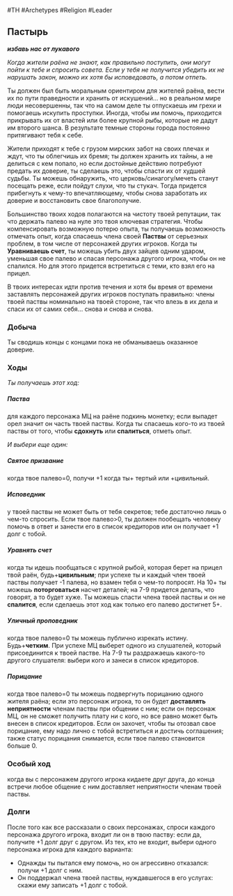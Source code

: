 #TH #Archetypes #Religion #Leader

## Пастырь
***избавь нас от лукавого***

*Когда жители раёна не знают, как правильно поступить, они могут пойти к тебе и спросить совета. Если у тебя не получится убедить их не нарушать закон, можно их хотя бы исповедовать, а потом отпеть.*

Ты должен был быть моральным ориентиром для жителей раёна, вести их по пути праведности и хранить от искушений... но в реальном мире люди несовершенны, так что на самом деле ты отпускаешь им грехи и помогаешь искупить проступки. Иногда, чтобы им помочь, приходится прикрывать их от властей или более крупной рыбы, которые не дадут им второго шанса. В результате темные стороны города постоянно притягивают тебя к себе.

Жители приходят к тебе с грузом мирских забот на своих плечах и ждут, что ты облегчишь их бремя; ты должен хранить их тайны, а не делиться с кем попало, но если достойные действию потребуют предать их доверие, ты сделаешь это, чтобы спасти их от худшей судьбы. Ты можешь обнаружить, что церковь/синагогу/мечеть станут посещать реже, если пойдут слухи, что ты стукач. Тогда придется прибегнуть к чему-то впечатляющему, чтобы снова заработать их доверие и восстановить свое благополучие.

Большинство твоих ходов полагаются на чистоту твоей репутации, так что держать палево на нуле это твоя ключевая стратегия. Чтобы компенсировать возможную потерю опыта, ты получаешь возможность отмечать опыт, когда спасаешь члена своей **Паствы** от серьезных проблем, в том числе от персонажей других игроков. Когда ты **Уравниваешь счет**, ты можешь убить двух зайцев одним ударом, уменьшая свое палево и спасая персонажа другого игрока, чтобы он не спалился. Но для этого придется встретиться с теми, кто взял его на прицел.

В твоих интересах идти против течения и хотя бы время от времени заставлять персонажей других игроков поступать правильно: члены твоей паствы номинально на твоей стороне, так что влезь в их дела и спаси их от самих себя... снова и снова и снова.

### Добыча
Ты сводишь концы с концами пока не обманываешь оказанное доверие.

### Ходы
*Ты получаешь этот ход:* 
##### Паства
для каждого персонажа МЦ на раёне подкинь монетку; если выпадет орел значит он часть твоей паствы. Когда ты спасаешь кого-то из твоей паствы от того, чтобы **сдохнуть** или **спалиться**, отметь опыт.

*И выбери еще один:* 

##### Святое призвание
когда твое палево=0, получи +1 когда ты+ тертый или +цивильный. 

##### Исповедник
у твоей паствы не может быть от тебя секретов; тебе достаточно лишь о чем-то спросить. Если твое палево>0, ты должен пообещать человеку помочь в ответ и занести его в список кредиторов или он получает +1 долг с тобой.

##### Уравнять счет
когда ты идешь пообщаться с крупной рыбой, которая берет на прицел твой раён, будь+**цивильным**; при успехе ты и каждый член твоей паствы получает -1 палева, но взамен тебя о чем-то попросят. На 10+ ты можешь **поторговаться** насчет деталей; на 7-9 придется делать, что говорят, а то будет хуже.
Ты можешь спасти члена твоей паствы и он не **спалится**, если сделаешь этот ход как только его палево достигнет 5+. 

##### Уличный проповедник
когда твое палево=0 ты можешь публично изрекать истину.
Будь+**четким**. При успехе МЦ выберет одного из слушателей, который присоединится к твоей пастве. На 7-9 ты раздражаешь какого-то другого слушателя: выбери кого и занеси в список кредиторов. 

##### Порицание
когда твое палево=0 ты можешь подвергнуть порицанию одного жителя раёна; если это персонаж игрока, то он будет **доставлять неприятности** членам паствы при общении с ним; если он персонаж МЦ, он не сможет получить плату ни с кого, но все равно может быть внесен в список кредиторов. Если он захочет, чтобы ты отозвал свое порицание, ему надо лично с тобой встретиться и достичь соглашения; также статус порицания снимается, если твое палево становится больше 0.

### Особый ход
когда вы с персонажем другого игрока кидаете друг друга, до конца встречи любое общение с ним доставляет неприятности членам твоей паствы.

### Долги
После того как все рассказали о своих персонажах, спроси каждого персонажа другого игрока, входит ли он в твою паству: если да, получите +1 долг друг с другом. Из тех, кто не входит, выбери одного персонажа игрока для каждого варианта:
- Однажды ты пытался ему помочь, но он агрессивно отказался: получи +1 долг с ним. 
- Он поддержал члена твоей паствы, нуждавшегося в его услугах: скажи ему записать +1 долг с тобой.